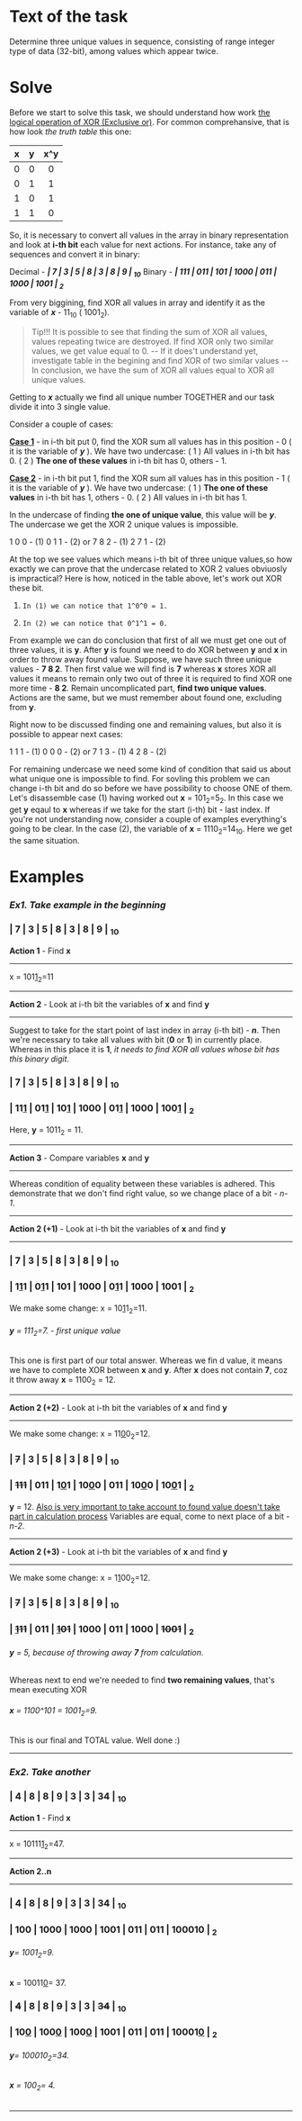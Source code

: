 # Text of the task

Determine three unique values in sequence, consisting of range integer type of data (32-bit), among values which appear twice.

# Solve

Before we start to solve this task, we should understand how work [the logical operation of XOR (Exclusive or)](https://en.wikipedia.org/wiki/Exclusive_or). For common comprehansive, that is how look *the truth table* this one:

|  x  |  y  | x^y |
|:---:|:---:|:---:|
|  0  |  0  |  0  |
|  0  |  1  |  1  |
|  1  |  0  |  1  |
|  1  |  1  |  0  |

So, it is necessary to convert all values in the array in binary representation and look at **i-th bit** each value for next actions. For instance, take any of sequences and convert it in binary:

Decimal - ***| 7 | 3 | 5 | 8 | 3 | 8 | 9 | <sub>10</sub>***
Binary - ***| 111 | 011 | 101 | 1000 | 011 | 1000 | 1001 | <sub>2</sub>***

From very biggining, find XOR all values in array and identify it as the variable of ***x*** - 11<sub>10</sub> ( 1001<sub>2</sub>).

> Tip!!! 
> It is possible to see that finding the sum of XOR all values, values repeating twice are destroyed. If find XOR only two similar values, we get value equal to 0.
> -- If it does't understand yet, investigate table in the begining and find XOR of two similar values -- 
> In conclusion, we have  the sum of XOR all values equal to XOR all unique values.

Getting to ***x*** actually we find all unique number TOGETHER and our task divide it into 3 single value.

Consider a couple of cases:

<u>**Case 1**</u> - in i-th bit put 0, find the XOR sum all values has in this position - 0 ( it is the variable of ***y*** ). We have two undercase:
    ( 1 ) All values in i-th bit has 0.
    ( 2 ) **The one of these values** in i-th bit has 0, others - 1.
    
<u>**Case 2**</u> - in i-th bit put 1, find the XOR sum all values has in this position - 1 ( it is the variable of ***y*** ). We have two undercase:
    ( 1 ) **The one of these values** in i-th bit has 1, others - 0.
    ( 2 ) All values in i-th bit has 1.
    
In the undercase of finding **the one of unique value**, this value  will be ***y***. The undercase we get the XOR 2 unique values is impossible.

1 0 0 - (1)
0 1 1 - (2)
    or
7 8 2 - (1)
2 7 1 - (2)

At the top we see values which means i-th bit of three unique values,so how exactly we can prove that the undercase related to XOR 2 values obviuosly is impractical?
Here is how, noticed in the table above, let's work out XOR 
these bit.
1.     In (1) we can notice that 1^0^0 = 1.
1.     In (2) we can notice that 0^1^1 = 0.
From example we can do conclusion that first of all we must get one out of three values, it is **y**.
After **y** is found we need to do XOR between **y** and **x** in order to throw away found value. Suppose, we have such three unique values - **7 8 2**. Then first value we will find is **7** whereas **x** stores XOR all values it means to remain only two out of three it is required to find XOR one more time - **8 2**. 
    Remain uncomplicated part, **find two unique values**. Actions are the same, but we must remember about found one, excluding from **y**.
    
Right now to be discussed finding one and remaining values, but also it is possible to appear next cases:

1 1 1 - (1)
0 0 0 - (2)
or
7 1 3 - (1)
4 2 8 - (2)
    
For remaining undercase we need some kind of condition that said us about what unique one is impossible to find. For sovling this problem we can change i-th bit and do so before we have possibility to choose ONE of them.
Let's disassemble case (1) having worked out **x** = 101<sub>2</sub>=5<sub>2</sub>. In this case we get **y** eqaul to **x** whereas if we take for the start (i-th) bit - last index. If you're not understanding now, consider a couple of examples everything's going to be clear.
In the case (2), the variable of **x** = 1110<sub>2</sub>=14<sub>10</sub>. Here we get the same situation.

# Examples 

### *Ex1. Take example in the beginning*

### | **7** | 3 | **5** | 8 | 3 | 8 | **9** | <sub>10</sub>

**Action 1** - Find **x**
<hr>

x = 101<u>1</u><sub>2</sub>=11

<hr>

**Action 2** - Look at i-th bit the variables of **x** and find **y**

<hr>

Suggest to take for the start point of last index in array (i-th bit) - ***n***.
Then we're necessary to take all values with  bit (**0** or **1**) in currently place. Whereas in this place it is **1**, *it needs to find XOR all values whose bit has this binary digit*.
### | **7** | **3** | **5** | 8 | **3** | 8 | **9** | <sub>10</sub>
### | **11<u>1</u>** | **01<u>1</u>** | **10<u>1</u>** | 1000 | **01<u>1</u>** | 1000 | **100<u>1</u>** | <sub>2</sub>
Here, **y** = 1011<sub>2</sub> = 11.
<hr>

**Action 3** - Compare variables **x** and **y**

<hr>

Whereas condition of equality between these variables is adhered. This demonstrate that we don't find right value, so we change place of a bit - *n-1*.
<hr>

**Action 2 (+1)** - Look at i-th bit the variables of **x** and find **y**

<hr>

### | **7** | **3** | 5 | 8 | **3** | 8 | **9** | <sub>10</sub>
### | **1<u>1</u>1** | **0<u>1</u>1** | 101 | 1000 | **0<u>1</u>1** | 1000 | 1001 | <sub>2</sub>
We make some change: x = 10<u>1</u>1<sub>2</sub>=11.
###### **y** = 111<sub>2</sub>=7. - first unique value
This one is first part of our total answer. Whereas we fin d value, it means we have to complete XOR between **x** and **y**. After **x** does not contain **7**, coz it throw away **x** = 1100<sub>2</sub> = 12.
<hr>

**Action 2 (+2)** - Look at i-th bit the variables of **x** and find **y**

<hr>

We make some change: x = 11<u>0</u>0<sub>2</sub>=12.
### | ~~7~~ | 3 | **5** | **8** | 3 | **8** | **9** | <sub>10</sub>
### | ~~111~~ | 011 | **1<u>0</u>1** | **10<u>0</u>0** | 011 | **10<u>0</u>0** | **10<u>0</u>1** | <sub>2</sub>

**y** = 12.
<u>Also is very important to take account to found value doesn't take part in calculation process</u>
Variables are equal, come to next place of a bit - *n-2*.
<hr>

**Action 2 (+3)** - Look at i-th bit the variables of **x** and find **y**

<hr>

We make some change: x = 1<u>1</u>00<sub>2</sub>=12.
### | **~~7~~** | 3 | **~~5~~** | 8 | 3 | 8 | ~~9~~ | <sub>10</sub>
### | **~~<u>1</u>11~~** | 011 | **~~<u>1</u>01~~** | 1000 | 011 | 1000 | ~~1001~~ | <sub>2</sub>

###### **y** = 5, because of throwing away **7** from calculation.
Whereas next to end we're needed to find **two remaining values**, that's mean executing XOR
###### **x** = 1100\^101 = 1001<sub>2</sub>=9.
This is our final and TOTAL value. Well done :)
<hr>

### *Ex2. Take another*

### | **4** | 8 | 8 | **9** | 3 | 3 | **34** | <sub>10</sub>

**Action 1** - Find **x**
<hr>

x = 10111<u>1</u><sub>2</sub>=47.

<hr>

**Action 2..n** 

<hr>

### | **4** | 8 | 8 | **9** | 3 | 3 | **34** | <sub>10</sub>
### | 100 | 1000 | 1000 | **1001** | **011** | **011** | 100010 | <sub>2</sub>

###### **y**= 1001<sub>2</sub>=9.
**x** = 10011<u>0</u>= 37.

### | **~~4~~** | **8** | **8** | ~~9~~ | 3 | 3 | **~~34~~** | <sub>10</sub>
### | **10<u>0</u>** | **100<u>0</u>** | **100<u>0</u>** | 1001 | 011 | 011 | **10001<u>0</u>** | <sub>2</sub>

###### **y**= 100010<sub>2</sub>=34.
###### **x** = 100<sub>2</sub>= 4.

<hr>